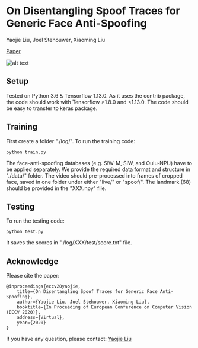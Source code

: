 # On Disentangling Spoof Traces for Generic Face Anti-Spoofing
Yaojie Liu, Joel Stehouwer, Xiaoming Liu

[Paper](http://cvlab.cse.msu.edu/pdfs/liu_stehouwer_liu_eccv2020.pdf)

![alt text](https://yaojieliu.github.io/images/figure2-1.png)

## Setup
Tested on Python 3.6 & Tensorflow 1.13.0. As it uses the contrib package, the code should work with Tensorflow >1.8.0 and <1.13.0. The code should be easy to transfer to keras package.

## Training
First create a folder "./log/". To run the training code:

    python train.py

The face-anti-spoofing databases (e.g. SiW-M, SiW, and Oulu-NPU) have to be applied separately. We provide the required data format and structure in "./data/" folder. The video should pre-processed into frames of cropped face, saved in one folder under either "live/" or "spoof/". The landmark (68) should be provided in the "XXX.npy" file.

## Testing
To run the testing code:

    python test.py

It saves the scores in "./log/XXX/test/score.txt" file.

## Acknowledge
Please cite the paper:

    @inproceedings{eccv20yaojie,
        title={On Disentangling Spoof Traces for Generic Face Anti-Spoofing},
        author={Yaojie Liu, Joel Stehouwer, Xiaoming Liu},
        booktitle={In Proceeding of European Conference on Computer Vision (ECCV 2020)},
        address={Virtual},
        year={2020}
    }
    
If you have any question, please contact: [Yaojie Liu](liuyaoj1@msu.edu) 
   
